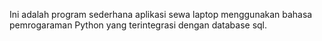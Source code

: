 Ini adalah program sederhana aplikasi sewa laptop menggunakan bahasa pemrogaraman Python yang terintegrasi dengan database sql.
